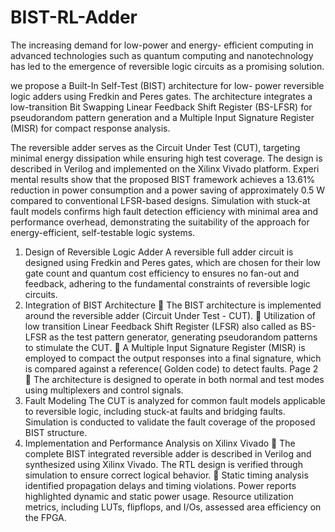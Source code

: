 # BIST-RL-Adder
The increasing demand for low-power and energy-
efficient computing in advanced technologies such as quantum
computing and nanotechnology has led to the emergence of
reversible logic circuits as a promising solution.

we propose a Built-In Self-Test (BIST) architecture for low-
power reversible logic adders using Fredkin and Peres gates.
The architecture integrates a low-transition Bit Swapping Linear
Feedback Shift Register (BS-LFSR) for pseudorandom pattern
generation and a Multiple Input Signature Register (MISR) for
compact response analysis.

The reversible adder serves as the Circuit Under Test (CUT), targeting minimal energy dissipation
while ensuring high test coverage. The design is described in
Verilog and implemented on the Xilinx Vivado platform. Experi
mental results show that the proposed BIST framework achieves
a 13.61% reduction in power consumption and a power saving
of approximately 0.5 W compared to conventional LFSR-based
designs. 
Simulation with stuck-at fault models confirms high
fault detection efficiency with minimal area and performance
overhead, demonstrating the suitability of the approach for
energy-efficient, self-testable logic systems.

1. Design of Reversible Logic Adder
A reversible full adder circuit is designed using Fredkin and Peres gates, which are chosen for their
low gate count and quantum cost efficiency to ensures no fan-out and feedback, adhering to the
fundamental constraints of reversible logic circuits.
2. Integration of BIST Architecture
 The BIST architecture is implemented around the reversible adder (Circuit Under Test - CUT).
 Utilization of low transition Linear Feedback Shift Register (LFSR) also called as BS-LFSR as
the test pattern generator, generating pseudorandom patterns to stimulate the CUT.
 A Multiple Input Signature Register (MISR) is employed to compact the output responses into a
final signature, which is compared against a reference( Golden code) to detect faults.
Page 2
 The architecture is designed to operate in both normal and test modes using multiplexers and
control signals.
3. Fault Modeling
The CUT is analyzed for common fault models applicable to reversible logic, including stuck-at
faults and bridging faults. Simulation is conducted to validate the fault coverage of the proposed
BIST structure.
4. Implementation and Performance Analysis on Xilinx Vivado
 The complete BIST integrated reversible adder is described in Verilog and synthesized using
Xilinx Vivado. The RTL design is verified through simulation to ensure correct logical behavior.
 Static timing analysis identified propagation delays and timing violations. Power reports
highlighted dynamic and static power usage. Resource utilization metrics, including LUTs, flipflops,
and I/Os, assessed area efficiency on the FPGA.
